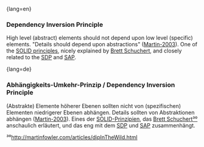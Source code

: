 {lang=en}
### Dependency Inversion Principle

High level (abstract) elements should not depend upon low level (specific) elements. "Details should depend upon abstractions" ([Martin-2003](#ref-martin-2003)). One of the [SOLID  principles](#term-solid-principles), nicely explained by [Brett Schuchert](http://martinfowler.com/articles/dipInTheWild.html), and closely related to the [SDP](#term-stable-dependencies-principle) and [SAP](#term-stable-abstractions-principle).

{lang=de}
### Abhängigkeits-Umkehr-Prinzip / Dependency Inversion Principle

(Abstrakte) Elemente höherer Ebenen sollten nicht von (spezifischen)
Elementen niedrigerer Ebenen abhängen. Details sollten von
Abstraktionen abhängen ([Martin-2003](#_bookmark234)). Eines der
[SOLID-Prinzipien](#_bookmark192), das [Brett
Schuchert](http://martinfowler.com/articles/dipInTheWild.html)[³⁰](#_bookmark83)
anschaulich erläutert, und das eng mit dem [SDP](#_bookmark196) und
[SAP](#_bookmark195) zusammenhängt.

³⁰<http://martinfowler.com/articles/dipInTheWild.html>

